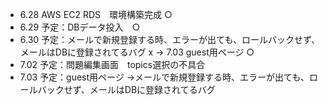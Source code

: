 - 6.28 AWS EC2 RDS　環境構築完成 ○
- 6.29 予定：DBデータ投入　○
- 6.30 予定：メールで新規登録する時、エラーが出ても、ロールバックせず、メールはDBに登録されてるバグ x -> 7.03 guest用ページ ○
- 7.02 予定：問題編集画面　topics選択の不具合 
- 7.03 予定：guest用ページ ->メールで新規登録する時、エラーが出ても、ロールバックせず、メールはDBに登録されてるバグ 



